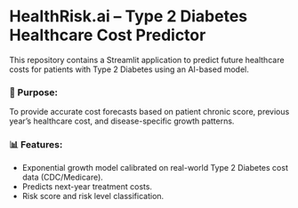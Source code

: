 # HealthRisk.ai – Type 2 Diabetes Healthcare Cost Predictor

This repository contains a Streamlit application to predict future healthcare costs for patients with Type 2 Diabetes using an AI-based model.

### 🎯 Purpose:
To provide accurate cost forecasts based on patient chronic score, previous year’s healthcare cost, and disease-specific growth patterns.

### 📊 Features:
- Exponential growth model calibrated on real-world Type 2 Diabetes cost data (CDC/Medicare).
- Predicts next-year treatment costs.
- Risk score and risk level classification.
